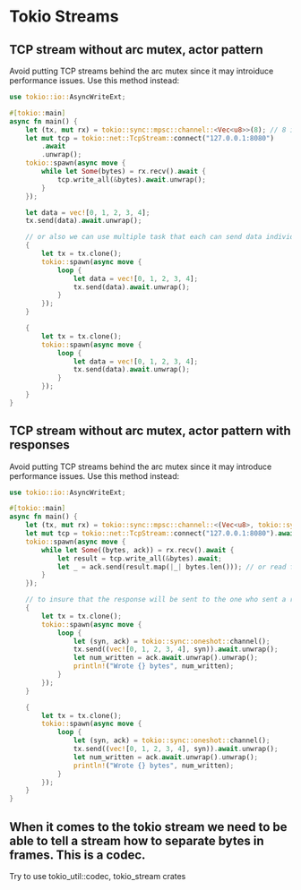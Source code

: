 # Tokio Streams

## TCP stream without arc mutex, actor pattern
Avoid putting TCP streams behind the arc mutex since it may introiduce performance issues. Use this method instead:
```rust
use tokio::io::AsyncWriteExt;

#[tokio::main]
async fn main() {
    let (tx, mut rx) = tokio::sync::mpsc::channel::<Vec<u8>>(8); // 8 is a buffer
    let mut tcp = tokio::net::TcpStream::connect("127.0.0.1:8080")
        .await
        .unwrap();
    tokio::spawn(async move {
        while let Some(bytes) = rx.recv().await {
            tcp.write_all(&bytes).await.unwrap();
        }
    });

    let data = vec![0, 1, 2, 3, 4];
    tx.send(data).await.unwrap();

    // or also we can use multiple task that each can send data individually
    {
        let tx = tx.clone();
        tokio::spawn(async move {
            loop {
                let data = vec![0, 1, 2, 3, 4];
                tx.send(data).await.unwrap();
            }
        });
    }

    {
        let tx = tx.clone();
        tokio::spawn(async move {
            loop {
                let data = vec![0, 1, 2, 3, 4];
                tx.send(data).await.unwrap();
            }
        });
    }
}
```

## TCP stream without arc mutex, actor pattern with responses
Avoid putting TCP streams behind the arc mutex since it may introduce performance issues. Use this method instead:
```rust
use tokio::io::AsyncWriteExt;

#[tokio::main]
async fn main() {
    let (tx, mut rx) = tokio::sync::mpsc::channel::<(Vec<u8>, tokio::sync::oneshot::Sender<Result<usize, std::io::Error>>)>(8);
    let mut tcp = tokio::net::TcpStream::connect("127.0.0.1:8080").await.unwrap();
    tokio::spawn(async move {
        while let Some((bytes, ack)) = rx.recv().await {
            let result = tcp.write_all(&bytes).await;
            let _ = ack.send(result.map(|_| bytes.len())); // or read from the tcp stream and send to a channel
        }
    });

    // to insure that the response will be sent to the one who sent a request
    {
        let tx = tx.clone();
        tokio::spawn(async move {
            loop {
                let (syn, ack) = tokio::sync::oneshot::channel();
                tx.send((vec![0, 1, 2, 3, 4], syn)).await.unwrap();
                let num_written = ack.await.unwrap().unwrap();
                println!("Wrote {} bytes", num_written);
            }
        });
    }

    {
        let tx = tx.clone();
        tokio::spawn(async move {
            loop {
                let (syn, ack) = tokio::sync::oneshot::channel();
                tx.send((vec![0, 1, 2, 3, 4], syn)).await.unwrap();
                let num_written = ack.await.unwrap().unwrap();
                println!("Wrote {} bytes", num_written);
            }
        });
    }
}
```

## When it comes to the tokio stream we need to be able to tell a stream how to separate bytes in frames. This is a codec.
Try to use tokio_util::codec, tokio_stream crates
